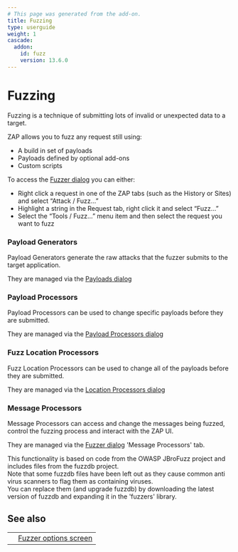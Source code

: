 ```yaml
---
# This page was generated from the add-on.
title: Fuzzing
type: userguide
weight: 1
cascade:
  addon:
    id: fuzz
    version: 13.6.0
---
```


# Fuzzing

Fuzzing is a technique of submitting lots of invalid or unexpected data to a target.

ZAP allows you to fuzz any request still using:

* A build in set of payloads
* Payloads defined by optional add-ons
* Custom scripts


To access the [Fuzzer dialog](/docs/desktop/addons/fuzzer/dialogue/) you can either:

* Right click a request in one of the ZAP tabs (such as the History or Sites) and select “Attack / Fuzz…”
* Highlight a string in the Request tab, right click it and select “Fuzz…”
* Select the “Tools / Fuzz…” menu item and then select the request you want to fuzz

### Payload Generators

Payload Generators generate the raw attacks that the fuzzer submits to the target application.   

They are managed via the [Payloads dialog](/docs/desktop/addons/fuzzer/payloads/)

### Payload Processors

Payload Processors can be used to change specific payloads before they are submitted.   

They are managed via the [Payload Processors dialog](/docs/desktop/addons/fuzzer/processors/)

### Fuzz Location Processors

Fuzz Location Processors can be used to change all of the payloads before they are submitted.   

They are managed via the [Location Processors dialog](/docs/desktop/addons/fuzzer/locations/)

### Message Processors

Message Processors can access and change the messages being fuzzed, control the fuzzing process and interact with the ZAP UI.   

They are managed via the [Fuzzer dialog](/docs/desktop/addons/fuzzer/dialogue/) 'Message Processors' tab.

This functionality is based on code from the OWASP JBroFuzz project and includes files from the fuzzdb project.  
Note that some fuzzdb files have been left out as they cause common anti virus scanners to flag them as containing viruses.  
You can replace them (and upgrade fuzzdb) by downloading the latest version of fuzzdb and expanding it in the 'fuzzers' library.

## See also

|   |                                                               |
|---|---------------------------------------------------------------|
|   | [Fuzzer options screen](/docs/desktop/addons/fuzzer/options/) |
